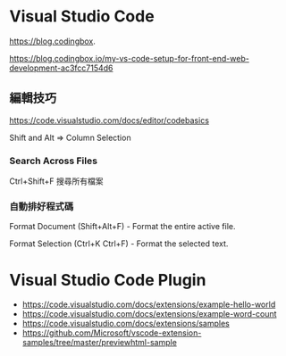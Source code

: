 # Visual Studio Code

https://blog.codingbox.

https://blog.codingbox.io/my-vs-code-setup-for-front-end-web-development-ac3fcc7154d6

## 編輯技巧

https://code.visualstudio.com/docs/editor/codebasics

Shift and Alt => Column Selection

### Search Across Files

Ctrl+Shift+F 搜尋所有檔案


### 自動排好程式碼

Format Document (Shift+Alt+F) - Format the entire active file.

Format Selection (Ctrl+K Ctrl+F) - Format the selected text.

# Visual Studio Code Plugin

* https://code.visualstudio.com/docs/extensions/example-hello-world
* https://code.visualstudio.com/docs/extensions/example-word-count
* https://code.visualstudio.com/docs/extensions/samples
* https://github.com/Microsoft/vscode-extension-samples/tree/master/previewhtml-sample

